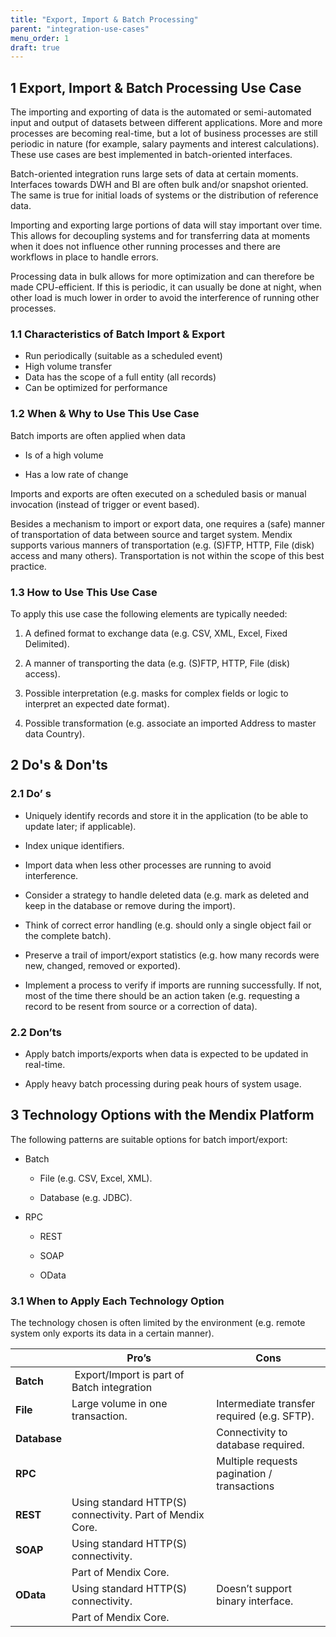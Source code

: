 ```yaml
---
title: "Export, Import & Batch Processing"
parent: "integration-use-cases"
menu_order: 1
draft: true
---
```


## 1 Export, Import & Batch Processing Use Case

The importing and exporting of data is the automated or semi-automated input and output of datasets between different applications. More and more processes are becoming real-time, but a lot of business processes are still periodic in nature (for example, salary payments and interest calculations). These use cases are best implemented in batch-oriented interfaces.

Batch-oriented integration runs large sets of data at certain moments. Interfaces towards DWH and BI are often bulk and/or snapshot oriented. The same is true for initial loads of systems or the distribution of reference data.

Importing and exporting large portions of data will stay important over time. This allows for decoupling systems and for transferring data at moments when it does not influence other running processes and there are workflows in place to handle errors.

Processing data in bulk allows for more optimization and can therefore be made CPU-efficient. If this is periodic, it can usually be done at night, when other load is much lower in order to avoid the interference of running other processes.

### 1.1 Characteristics of Batch Import & Export

* Run periodically (suitable as a scheduled event)
* High volume transfer
* Data has the scope of a full entity (all records)
* Can be optimized for performance

### 1.2 When & Why to Use This Use Case

Batch imports are often applied when data

-   Is of a high volume

-   Has a low rate of change

Imports and exports are often executed on a scheduled basis or manual invocation
(instead of trigger or event based).

Besides a mechanism to import or export data, one requires a (safe) manner of
transportation of data between source and target system. Mendix supports various
manners of transportation (e.g. (S)FTP, HTTP, File (disk) access and many
others). Transportation is not within the scope of this best practice.

### 1.3 How to Use This Use Case

To apply this use case the following elements are typically needed:

1.  A defined format to exchange data (e.g. CSV, XML, Excel, Fixed Delimited).

2.  A manner of transporting the data (e.g. (S)FTP, HTTP, File (disk) access).

3.  Possible interpretation (e.g. masks for complex fields or logic to interpret
    an expected date format).

4.  Possible transformation (e.g. associate an imported Address to master data
    Country).

## 2 Do's & Don'ts

### 2.1 Do’ s

-   Uniquely identify records and store it in the application (to be able to
    update later; if applicable).

-   Index unique identifiers.

-   Import data when less other processes are running to avoid interference.

-   Consider a strategy to handle deleted data (e.g. mark as deleted and keep in
    the database or remove during the import).

-   Think of correct error handling (e.g. should only a single object fail or
    the complete batch).

-   Preserve a trail of import/export statistics (e.g. how many records were
    new, changed, removed or exported).

-   Implement a process to verify if imports are running successfully. If not,
    most of the time there should be an action taken (e.g. requesting a record
    to be resent from source or a correction of data).

### 2.2 Don’ts

-   Apply batch imports/exports when data is expected to be updated in
    real-time.

-   Apply heavy batch processing during peak hours of system usage.

## 3 Technology Options with the Mendix Platform

The following patterns are suitable options for batch import/export:

-   Batch

    -   File (e.g. CSV, Excel, XML).

    -   Database (e.g. JDBC).

-   RPC

    -   REST

    -   SOAP

    -   OData

### 3.1 When to Apply Each Technology Option

The technology chosen is often limited by the environment (e.g. remote system
only exports its data in a certain manner).

|              | **Pro’s**                                                 | **Cons**                                    |
|--------------|-----------------------------------------------------------|---------------------------------------------|
| **Batch**    |  Export/Import is part of Batch integration               |                                             |
| **File**     | Large volume in one transaction.                          | Intermediate transfer required (e.g. SFTP). |
| **Database** |                                                           | Connectivity to database required.          |
| **RPC**      |                                                           | Multiple requests pagination / transactions |
| **REST**     | Using standard HTTP(S) connectivity. Part of Mendix Core. |                                             |
| **SOAP**     | Using standard HTTP(S) connectivity.                      |                                             |
|              | Part of Mendix Core.                                      |                                             |
| **OData**    | Using standard HTTP(S) connectivity.                      | Doesn’t support binary interface.           |
|              | Part of Mendix Core.                                      |                                             |
